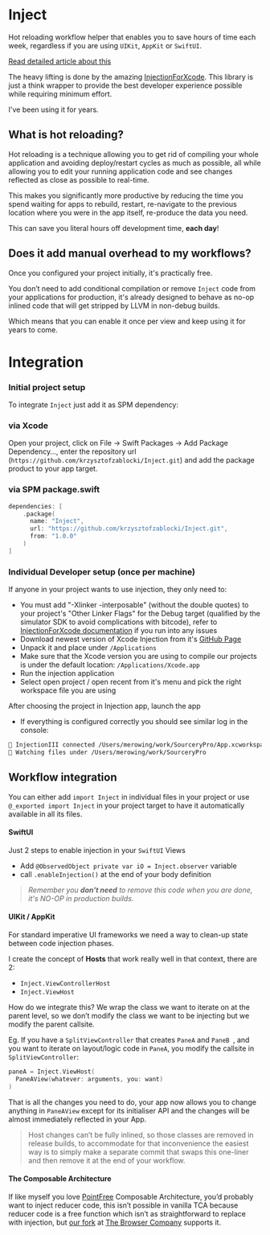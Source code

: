# Inject
Hot reloading workflow helper that enables you to save hours of time each week, regardless if you are using `UIKit`, `AppKit` or `SwiftUI`.

[Read detailed article about this](https://merowing.info/2022/03/hot-reloading-in-swift/)

The heavy lifting is done by the amazing [InjectionForXcode](https://github.com/johnno1962/InjectionIII). This library is just a think wrapper to provide the best developer experience possible while requiring minimum effort. 

I've been using it for years.

## What is hot reloading?
Hot reloading is a technique allowing you to get rid of compiling your whole application and avoiding deploy/restart cycles as much as possible, all while allowing you to edit your running application code and see changes reflected as close as possible to real-time.

This makes you significantly more productive by reducing the time you spend waiting for apps to rebuild, restart, re-navigate to the previous location where you were in the app itself, re-produce the data you need.

This can save you literal hours off development time, **each day**! 

## Does it add manual overhead to my workflows?
Once you configured your project initially, it's practically free.

You don’t need to add conditional compilation or remove `Inject` code from your applications for production, it's already designed to behave as no-op inlined code that will get stripped by LLVM in non-debug builds. 

Which means that you can enable it once per view and keep using it for years to come.

# Integration
### Initial project setup

To integrate `Inject` just add it as SPM dependency:

### via Xcode

Open your project, click on File → Swift Packages → Add Package Dependency…, enter the repository url (`https://github.com/krzysztofzablocki/Inject.git`) and add the package product to your app target.

### via SPM package.swift

```swift
dependencies: [
    .package(
      name: "Inject",
      url: "https://github.com/krzysztofzablocki/Inject.git",
      from: "1.0.0"
    )
]
```
### Individual Developer setup (once per machine)
If anyone in your project wants to use injection, they only need to:

- You must add "-Xlinker -interposable" (without the double quotes) to your project's "Other Linker Flags" for the Debug target (qualified by the simulator SDK to avoid complications with bitcode), refer to [InjectionForXcode documentation](https://github.com/johnno1962/InjectionIII#limitationsfaq) if you run into any issues
-  Download newest version of Xcode Injection from it's [GitHub Page](https://github.com/johnno1962/InjectionIII/releases)
  - Unpack it and place under `/Applications`
- Make sure that the Xcode version you are using to compile our projects is under the default location: `/Applications/Xcode.app`
- Run the injection application
- Select open project / open recent from it's menu and pick the right workspace file you are using

 After choosing the project in Injection app, launch the app
- If everything is configured correctly you should see similar log in the console:

```bash
💉 InjectionIII connected /Users/merowing/work/SourceryPro/App.xcworkspace
💉 Watching files under /Users/merowing/work/SourceryPro
```

## Workflow integration
You can either add `import Inject` in individual files in your project or use 
`@_exported import Inject` in your project target to have it automatically available in all its files.

#### **SwiftUI**
Just 2 steps to enable injection in your `SwiftUI` Views

- Add `@ObservedObject private var iO = Inject.observer` variable
- call `.enableInjection()` at the end of your body definition

> *Remember you **don't need** to remove this code when you are done, it's NO-OP in production builds.*

####  **UIKit / AppKit**
For standard imperative UI frameworks we need a way to clean-up state between code injection phases. 

I create the concept of **Hosts** that work really well in that context, there are 2:

- `Inject.ViewControllerHost`
- `Inject.ViewHost`

How do we integrate this? We wrap the class we want to iterate on at the parent level, so we don’t modify the class we want to be injecting but we modify the parent callsite.

Eg. If you have a `SplitViewController` that creates `PaneA` and `PaneB `, and you want to iterate on layout/logic code in `PaneA`, you modify the callsite in `SplitViewController`:

```swift
paneA = Inject.ViewHost(
  PaneAView(whatever: arguments, you: want)
)
```

That is all the changes you need to do, your app now allows you to change anything in `PaneAView` except for its initialiser API and the changes will be almost immediately reflected in your App.

> Host changes can’t be fully inlined, so those classes are removed in release builds, to accommodate for that inconvenience the easiest way is to simply make a separate commit that swaps this one-liner and then remove it at the end of your workflow.

#### The Composable Architecture

If like myself you love [PointFree](https://pointfree.co/) Composable Architecture, you’d probably want to inject reducer code, this isn’t possible in vanilla TCA because reducer code is a free function which isn’t as straightforward to replace with injection, but [our fork](https://github.com/thebrowsercompany/swift-composable-architecture) at [The Browser Company](https://thebrowser.company/) supports it.
